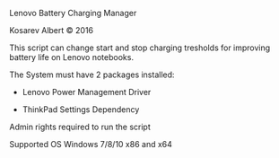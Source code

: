 Lenovo Battery Charging Manager

Kosarev Albert © 2016

This script can change start and stop charging tresholds for improving battery life on Lenovo notebooks.

The System must have 2 packages installed: 

  * Lenovo Power Management Driver

  * ThinkPad Settings Dependency

Admin rights required to run the script

Supported OS Windows 7/8/10 x86 and x64
